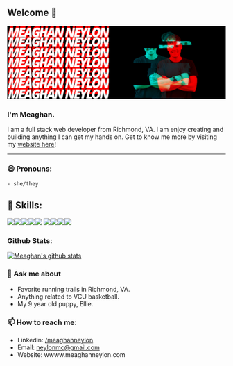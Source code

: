 ## Welcome 👋

<img src = "images/bannerlogo.png">

### I'm Meaghan.

I am a full stack web developer from Richmond, VA. I am enjoy creating and building anything I can get my hands on. Get to know me more by visiting my <a href= "https://www.meaghanneylon.com/">website here</a>!

---

### 😄 Pronouns:

    - she/they

## 💼 Skills:

![](https://img.shields.io/badge/Code-React-informational?style=flat&logo=react&logoColor=white&color=red)![](https://img.shields.io/badge/Code-JavaScript-informational?style=flat&logo=JavaScript&logoColor=white&color=red)![](https://img.shields.io/badge/Database-MongoDB-informational?style=flat&logo=MongoDB&logoColor=white&color=red)![](https://img.shields.io/badge/Database-MySQL-informational?style=flat&logo=MySQL&logoColor=white&color=red)![](https://img.shields.io/badge/Style-CSS-informational?style=flat&logo=css3&logoColor=white&color=red)
![](https://img.shields.io/badge/Code-HTML-informational?style=flat&logo=html5&logoColor=white&color=red)![](https://img.shields.io/badge/Style-Bootstrap-informational?style=flat&logo=bootstrap&logoColor=white&color=red)![](https://img.shields.io/badge/Code-Express-informational?style=flat&logo=express&logoColor=white&color=red)![](https://img.shields.io/badge/Code-Node.js-informational?style=flat&logo=node.js&logoColor=white&color=red)

### Github Stats:

[![Meaghan's github stats](https://github-readme-stats.vercel.app/api?username=neylonmc)](https://github.com/neylonmc/github-readme-stats)

###

### 💬 Ask me about

- Favorite running trails in Richmond, VA.
- Anything related to VCU basketball.
- My 9 year old puppy, Ellie.

### 📫 How to reach me:

- Linkedin: <a href= "https://www.linkedin.com/in/meaghan-neylon-844b031b4/">/meaghanneylon</a>
- Email: neylonmc@gmail.com
- Website: wwww.meaghanneylon.com
